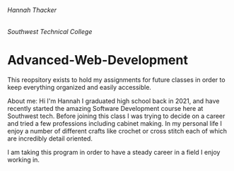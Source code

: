 ###### Hannah Thacker
###### Southwest Technical College
# Advanced-Web-Development

This reopsitory exists to hold my assignments for future classes in order to keep everything organized and easily accessible.

About me: Hi I'm Hannah I graduated high school back in 2021, and have recently started the amazing Software Development course here at Southwest tech. Before joining this class I was trying to decide on a career and tried a few professions including cabinet making. In my personal life I enjoy a number of different crafts like crochet or cross stitch each of which are incredibly detail oriented.

I am taking this program in order to have a steady career in a field I enjoy working in.
